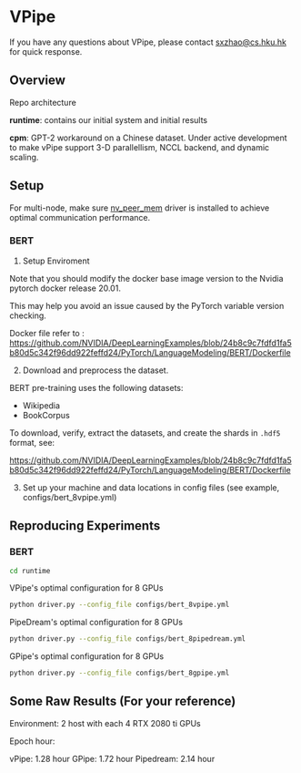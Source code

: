 # VPipe

If you have any questions about VPipe, please contact sxzhao@cs.hku.hk for quick response.

## Overview

Repo architecture

**runtime**: contains our initial system and initial results

**cpm**: GPT-2 workaround on a Chinese dataset. Under active development to make vPipe support 3-D parallellism, NCCL backend, and dynamic scaling.

## Setup

For multi-node, make sure [nv_peer_mem](https://github.com/Mellanox/nv_peer_memory) driver is installed to achieve optimal communication performance.


### BERT

1. Setup Enviroment 

Note that you should modify the docker base image version to the Nvidia pytorch docker release 20.01. 

This may help you avoid an issue caused by the PyTorch variable version checking.

Docker file refer to : https://github.com/NVIDIA/DeepLearningExamples/blob/24b8c9c7fdfd1fa5b80d5c342f96dd922feffd24/PyTorch/LanguageModeling/BERT/Dockerfile


2. Download and preprocess the dataset.

BERT pre-training uses the following datasets:
-   Wikipedia
-   BookCorpus

To download, verify, extract the datasets, and create the shards in `.hdf5` format, see:  

https://github.com/NVIDIA/DeepLearningExamples/blob/24b8c9c7fdfd1fa5b80d5c342f96dd922feffd24/PyTorch/LanguageModeling/BERT/Dockerfile


3. Set up your machine and data locations in config files (see example, configs/bert_8vpipe.yml)


## Reproducing Experiments

### BERT

```bash
cd runtime
```

VPipe's optimal configuration for 8 GPUs
```bash
python driver.py --config_file configs/bert_8vpipe.yml
```

PipeDream's optimal configuration for 8 GPUs
```bash
python driver.py --config_file configs/bert_8pipedream.yml
```

GPipe's optimal configuration for 8 GPUs
```bash
python driver.py --config_file configs/bert_8gpipe.yml
```
## Some Raw Results (For your reference)

Environment:
2 host with each 4 RTX 2080 ti GPUs

Epoch hour:

vPipe: 1.28 hour
GPipe: 1.72 hour
Pipedream: 2.14 hour

